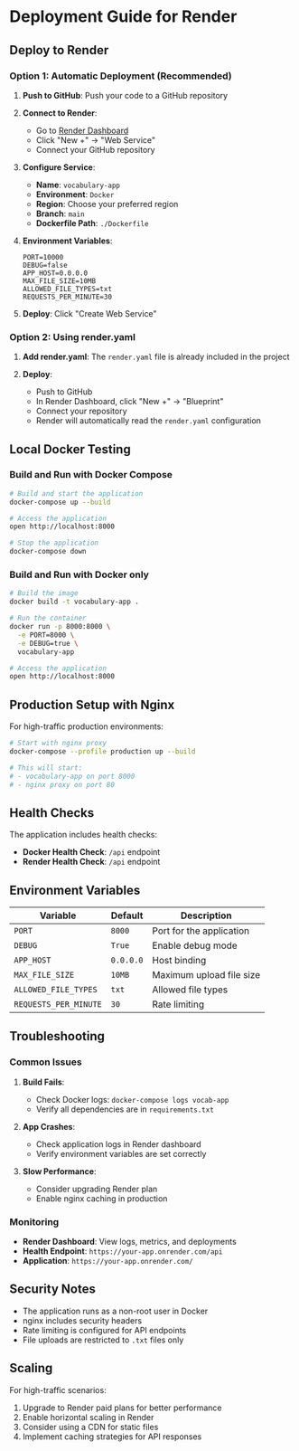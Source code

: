 # Deployment Guide for Render

## Deploy to Render

### Option 1: Automatic Deployment (Recommended)

1. **Push to GitHub**: Push your code to a GitHub repository

2. **Connect to Render**:
   - Go to [Render Dashboard](https://render.com)
   - Click "New +" → "Web Service"
   - Connect your GitHub repository

3. **Configure Service**:
   - **Name**: `vocabulary-app`
   - **Environment**: `Docker`
   - **Region**: Choose your preferred region
   - **Branch**: `main`
   - **Dockerfile Path**: `./Dockerfile`

4. **Environment Variables**:
   ```
   PORT=10000
   DEBUG=false
   APP_HOST=0.0.0.0
   MAX_FILE_SIZE=10MB
   ALLOWED_FILE_TYPES=txt
   REQUESTS_PER_MINUTE=30
   ```

5. **Deploy**: Click "Create Web Service"

### Option 2: Using render.yaml

1. **Add render.yaml**: The `render.yaml` file is already included in the project

2. **Deploy**: 
   - Push to GitHub
   - In Render Dashboard, click "New +" → "Blueprint"
   - Connect your repository
   - Render will automatically read the `render.yaml` configuration

## Local Docker Testing

### Build and Run with Docker Compose

```bash
# Build and start the application
docker-compose up --build

# Access the application
open http://localhost:8000

# Stop the application
docker-compose down
```

### Build and Run with Docker only

```bash
# Build the image
docker build -t vocabulary-app .

# Run the container
docker run -p 8000:8000 \
  -e PORT=8000 \
  -e DEBUG=true \
  vocabulary-app

# Access the application
open http://localhost:8000
```

## Production Setup with Nginx

For high-traffic production environments:

```bash
# Start with nginx proxy
docker-compose --profile production up --build

# This will start:
# - vocabulary-app on port 8000
# - nginx proxy on port 80
```

## Health Checks

The application includes health checks:
- **Docker Health Check**: `/api` endpoint
- **Render Health Check**: `/api` endpoint

## Environment Variables

| Variable | Default | Description |
|----------|---------|-------------|
| `PORT` | `8000` | Port for the application |
| `DEBUG` | `True` | Enable debug mode |
| `APP_HOST` | `0.0.0.0` | Host binding |
| `MAX_FILE_SIZE` | `10MB` | Maximum upload file size |
| `ALLOWED_FILE_TYPES` | `txt` | Allowed file types |
| `REQUESTS_PER_MINUTE` | `30` | Rate limiting |

## Troubleshooting

### Common Issues

1. **Build Fails**:
   - Check Docker logs: `docker-compose logs vocab-app`
   - Verify all dependencies are in `requirements.txt`

2. **App Crashes**:
   - Check application logs in Render dashboard
   - Verify environment variables are set correctly

3. **Slow Performance**:
   - Consider upgrading Render plan
   - Enable nginx caching in production

### Monitoring

- **Render Dashboard**: View logs, metrics, and deployments
- **Health Endpoint**: `https://your-app.onrender.com/api`
- **Application**: `https://your-app.onrender.com/`

## Security Notes

- The application runs as a non-root user in Docker
- nginx includes security headers
- Rate limiting is configured for API endpoints
- File uploads are restricted to `.txt` files only

## Scaling

For high-traffic scenarios:
1. Upgrade to Render paid plans for better performance
2. Enable horizontal scaling in Render
3. Consider using a CDN for static files
4. Implement caching strategies for API responses 